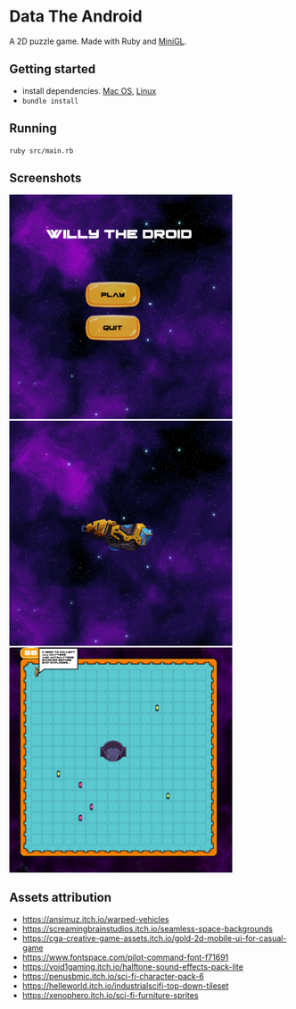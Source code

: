 # Data The Android

A 2D puzzle game.
Made with Ruby and [MiniGL](https://github.com/victords/minigl).

## Getting started
- install dependencies. [Mac OS](https://github.com/gosu/gosu/wiki/Getting-Started-on-OS-X), [Linux](https://github.com/gosu/gosu/wiki/Getting-Started-on-Linux)
- `bundle install`

## Running
`ruby src/main.rb`

## Screenshots
<img src="screenshots/1.png" width="400">
<img src="screenshots/2.png" width="400">
<img src="screenshots/3.png" width="400">

## Assets attribution
- https://ansimuz.itch.io/warped-vehicles
- https://screamingbrainstudios.itch.io/seamless-space-backgrounds
- https://cga-creative-game-assets.itch.io/gold-2d-mobile-ui-for-casual-game
- https://www.fontspace.com/pilot-command-font-f71691
- https://void1gaming.itch.io/halftone-sound-effects-pack-lite
- https://penusbmic.itch.io/sci-fi-character-pack-6
- https://helleworld.itch.io/industrialscifi-top-down-tileset
- https://xenophero.itch.io/sci-fi-furniture-sprites